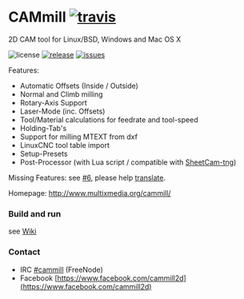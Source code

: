 # CAMmill [![travis](https://travis-ci.org/cammill/cammill.svg?branch=master)](https://travis-ci.org/cammill/cammill)

2D CAM tool for Linux/BSD, Windows and Mac OS X

![license](https://img.shields.io/github/license/cammill/cammill.svg)
[![release](https://img.shields.io/github/release/cammill/cammill.svg)](https://github.com/cammill/cammill/releases)
[![issues](https://img.shields.io/github/issues/cammill/cammill.svg)](https://github.com/cammill/cammill/issues)

Features:
* Automatic Offsets (Inside / Outside)
* Normal and Climb milling
* Rotary-Axis Support
* Laser-Mode (inc. Offsets)
* Tool/Material calculations for feedrate and tool-speed
* Holding-Tab's
* Support for milling MTEXT from dxf
* LinuxCNC tool table import
* Setup-Presets
* Post-Processor (with Lua script / compatible with [SheetCam-tng](http://www.sheetcam.com/))

Missing Features: see [#6](https://github.com/cammill/cammill/issues/6), please help [translate](https://crowdin.com/project/cammill).

Homepage: http://www.multixmedia.org/cammill/

### Build and run

see [Wiki](https://github.com/cammill/cammill/wiki)

### Contact

* IRC [#cammill](http://webchat.freenode.net?nick=webchat_user&channels=%23cammill&prompt=1&uio=MTE9MjM20f) (FreeNode)
* Facebook [https://www.facebook.com/cammill2d](https://www.facebook.com/cammill2d)
